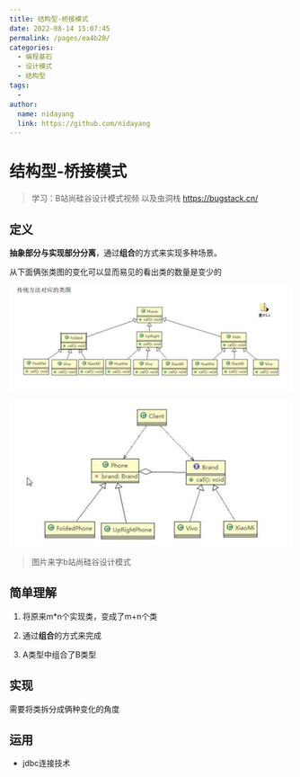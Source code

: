 ```yaml
---
title: 结构型-桥接模式
date: 2022-08-14 15:07:45
permalink: /pages/ea4b20/
categories:
  - 编程基石
  - 设计模式
  - 结构型
tags:
  - 
author: 
  name: nidayang
  link: https://github.com/nidayang
---
```

# 结构型-桥接模式

> 学习：B站尚硅谷设计模式视频  以及虫洞栈 https://bugstack.cn/

## 定义

**抽象部分与实现部分分离**，通过**组合**的方式来实现多种场景。

从下面俩张类图的变化可以显而易见的看出类的数量是变少的

![image-20220814153154494](../../../../img/image-20220814153154494.png)



![image-20220814153222236](../../../../img/image-20220814153222236.png)

> 图片来字b站尚硅谷设计模式

## 简单理解

1. 将原来m*n个实现类，变成了m+n个类

2. 通过**组合**的方式来完成

3. A类型中组合了B类型

## 实现

需要将类拆分成俩种变化的角度

## 运用

- jdbc连接技术

